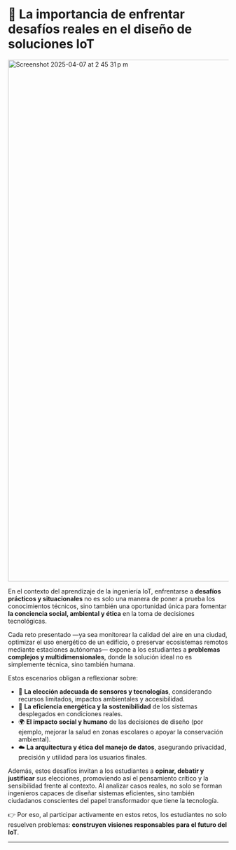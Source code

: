 # 📘 **La importancia de enfrentar desafíos reales en el diseño de soluciones IoT**

<img width="1191" alt="Screenshot 2025-04-07 at 2 45 31 p m" src="https://github.com/user-attachments/assets/cad5d2b6-17f4-4242-95e3-df615a76d97d" />


En el contexto del aprendizaje de la ingeniería IoT, enfrentarse a **desafíos prácticos y situacionales** no es solo una manera de poner a prueba los conocimientos técnicos, sino también una oportunidad única para fomentar **la conciencia social, ambiental y ética** en la toma de decisiones tecnológicas.

Cada reto presentado —ya sea monitorear la calidad del aire en una ciudad, optimizar el uso energético de un edificio, o preservar ecosistemas remotos mediante estaciones autónomas— expone a los estudiantes a **problemas complejos y multidimensionales**, donde la solución ideal no es simplemente técnica, sino también humana.

Estos escenarios obligan a reflexionar sobre:

- 🧠 **La elección adecuada de sensores y tecnologías**, considerando recursos limitados, impactos ambientales y accesibilidad.
- 🔋 **La eficiencia energética y la sostenibilidad** de los sistemas desplegados en condiciones reales.
- 🌍 **El impacto social y humano** de las decisiones de diseño (por ejemplo, mejorar la salud en zonas escolares o apoyar la conservación ambiental).
- ☁️ **La arquitectura y ética del manejo de datos**, asegurando privacidad, precisión y utilidad para los usuarios finales.

Además, estos desafíos invitan a los estudiantes a **opinar, debatir y justificar** sus elecciones, promoviendo así el pensamiento crítico y la sensibilidad frente al contexto. Al analizar casos reales, no solo se forman ingenieros capaces de diseñar sistemas eficientes, sino también ciudadanos conscientes del papel transformador que tiene la tecnología.

👉 Por eso, al participar activamente en estos retos, los estudiantes no solo resuelven problemas: **construyen visiones responsables para el futuro del IoT**.

---
